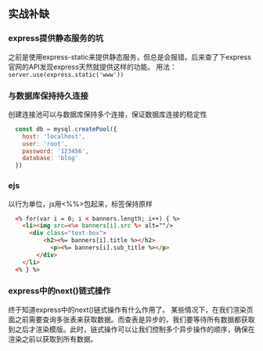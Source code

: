## 实战补缺
### express提供静态服务的坑
之前是使用express-static来提供静态服务，但总是会报错。后来查了下express官网的API发现express天然就提供这样的功能。
用法：`server.use(express.static('www'))`

### 与数据库保持持久连接
创建连接池可以与数据库保持多个连接，保证数据库连接的稳定性
```js
  const db = mysql.createPool({
    host: 'localhost',
    user: 'root',
    password: '123456',
    database: 'blog'
  })
```

### ejs
以行为单位，js用<%%>包起来，标签保持原样
```html
  <% for(var i = 0; i < banners.length; i++) { %>
    <li><img src=<%= banners[i].src %> alt=""/>
      <div class="text-box">
          <h2><%= banners[i].title %></h2>
            <p><%= banners[i].sub_title %></p>
        </div>
    </li>
  <% } %>
```

### express中的next()链式操作
终于知道express中的next()链式操作有什么作用了。
某些情况下，在我们渲染页面之前需要查询多张表来获取数据。而查表是异步的，我们要等待所有数据都获取到之后才渲染模版。此时，链式操作可以让我们控制多个异步操作的顺序，确保在渲染之前以获取到所有数据。
